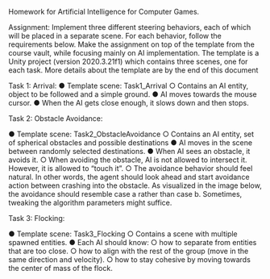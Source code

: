 Homework for Artificial Intelligence for Computer Games.

Assignment:
Implement three different steering behaviors, each of which will be placed in a separate scene. For each
behavior, follow the requirements below.
Make the assignment on top of the template from the course vault, while focusing mainly on AI
implementation. The template is a Unity project (version 2020.3.21f1) which contains three scenes, one
for each task. More details about the template are by the end of this document

Task 1: Arrival:
● Template scene: Task1_Arrival
  ○ Contains an AI entity, object to be followed and a simple ground.
● AI moves towards the mouse cursor.
● When the AI gets close enough, it slows down and then stops.


Task 2: Obstacle Avoidance:

● Template scene: Task2_ObstacleAvoidance
  ○ Contains an AI entity, set of spherical obstacles and possible destinations
● AI moves in the scene between randomly selected destinations.
● When AI sees an obstacle, it avoids it.
  ○ When avoiding the obstacle, AI is not allowed to intersect it. However, it is allowed to
  “touch it”.
  ○ The avoidance behavior should feel natural. In other words, the agent should look ahead
  and start avoidance action between crashing into the obstacle. As visualized in the image
  below, the avoidance should resemble case a rather than case b. Sometimes, tweaking
  the algorithm parameters might suffice.


Task 3: Flocking:

● Template scene: Task3_Flocking
  ○ Contains a scene with multiple spawned entities.
● Each AI should know:
  ○ how to separate from entities that are too close.
  ○ how to align with the rest of the group (move in the same direction and velocity).
  ○ how to stay cohesive by moving towards the center of mass of the flock.
